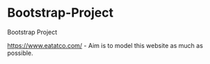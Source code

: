 # Bootstrap-Project
Bootstrap Project

https://www.eatatco.com/ - Aim is to model this website as much as possible.
